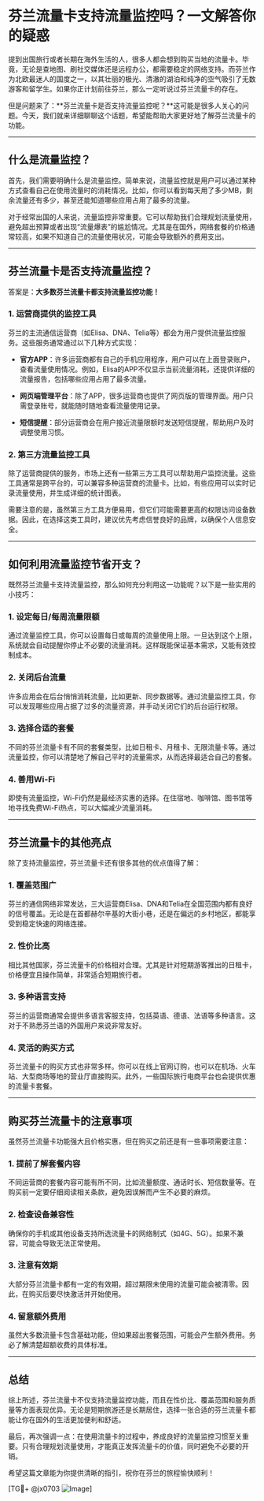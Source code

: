 # 芬兰流量卡支持流量监控吗？一文解答你的疑惑

提到出国旅行或者长期在海外生活的人，很多人都会想到购买当地的流量卡。毕竟，无论是查地图、刷社交媒体还是远程办公，都需要稳定的网络支持。而芬兰作为北欧最迷人的国度之一，以其壮丽的极光、清澈的湖泊和纯净的空气吸引了无数游客和留学生。如果你正计划前往芬兰，那么一定听说过芬兰流量卡的存在。

但是问题来了：**芬兰流量卡是否支持流量监控呢？**这可能是很多人关心的问题。今天，我们就来详细聊聊这个话题，希望能帮助大家更好地了解芬兰流量卡的功能。

---

## 什么是流量监控？

首先，我们需要明确什么是流量监控。简单来说，流量监控就是用户可以通过某种方式查看自己在使用流量时的消耗情况。比如，你可以看到每天用了多少MB，剩余流量还有多少，甚至还能知道哪些应用占用了最多的流量。

对于经常出国的人来说，流量监控非常重要。它可以帮助我们合理规划流量使用，避免超出预算或者出现“流量爆表”的尴尬情况。尤其是在国外，网络套餐的价格通常较高，如果不知道自己的流量使用状况，可能会导致额外的费用支出。

---

## 芬兰流量卡是否支持流量监控？

答案是：**大多数芬兰流量卡都支持流量监控功能！**

### 1. **运营商提供的监控工具**
芬兰的主流通信运营商（如Elisa、DNA、Telia等）都会为用户提供流量监控服务。这些服务通常通过以下几种方式实现：

- **官方APP**：许多运营商都有自己的手机应用程序，用户可以在上面登录账户，查看流量使用情况。例如，Elisa的APP不仅显示当前流量消耗，还提供详细的流量报告，包括哪些应用占用了最多流量。
  
- **网页端管理平台**：除了APP，很多运营商也提供了网页版的管理界面。用户只需登录账号，就能随时随地查看流量使用记录。

- **短信提醒**：部分运营商会在用户接近流量限额时发送短信提醒，帮助用户及时调整使用习惯。

### 2. **第三方流量监控工具**
除了运营商提供的服务，市场上还有一些第三方工具可以帮助用户监控流量。这些工具通常是跨平台的，可以兼容多种运营商的流量卡。比如，有些应用可以实时记录流量使用，并生成详细的统计图表。

需要注意的是，虽然第三方工具方便易用，但它们可能需要更高的权限访问设备数据。因此，在选择这类工具时，建议优先考虑信誉良好的品牌，以确保个人信息安全。

---

## 如何利用流量监控节省开支？

既然芬兰流量卡支持流量监控，那么如何充分利用这一功能呢？以下是一些实用的小技巧：

### 1. **设定每日/每周流量限额**
通过流量监控工具，你可以设置每日或每周的流量使用上限。一旦达到这个上限，系统就会自动提醒你停止不必要的流量消耗。这样既能保证基本需求，又能有效控制成本。

### 2. **关闭后台流量**
许多应用会在后台悄悄消耗流量，比如更新、同步数据等。通过流量监控工具，你可以发现哪些应用占据了过多的流量资源，并手动关闭它们的后台运行权限。

### 3. **选择合适的套餐**
不同的芬兰流量卡有不同的套餐类型，比如日租卡、月租卡、无限流量卡等。通过流量监控，你可以清楚地了解自己平时的流量需求，从而选择最适合自己的套餐。

### 4. **善用Wi-Fi**
即使有流量监控，Wi-Fi仍然是最经济实惠的选择。在住宿地、咖啡馆、图书馆等地寻找免费Wi-Fi热点，可以大幅减少流量消耗。

---

## 芬兰流量卡的其他亮点

除了支持流量监控，芬兰流量卡还有很多其他的优点值得了解：

### 1. **覆盖范围广**
芬兰的通信网络非常发达，三大运营商Elisa、DNA和Telia在全国范围内都有良好的信号覆盖。无论是在首都赫尔辛基的大街小巷，还是在偏远的乡村地区，都能享受到稳定快速的网络连接。

### 2. **性价比高**
相比其他国家，芬兰流量卡的价格相对合理。尤其是针对短期游客推出的日租卡，价格便宜且操作简单，非常适合短期旅行者。

### 3. **多种语言支持**
芬兰的运营商通常会提供多语言客服支持，包括英语、德语、法语等多种语言。这对于不熟悉芬兰语的外国用户来说非常友好。

### 4. **灵活的购买方式**
芬兰流量卡的购买方式也非常多样。你可以在线上官网订购，也可以在机场、火车站、大型商场等地的营业厅直接购买。此外，一些国际旅行电商平台也会提供优惠的流量卡套餐。

---

## 购买芬兰流量卡的注意事项

虽然芬兰流量卡功能强大且价格实惠，但在购买之前还是有一些事项需要注意：

### 1. **提前了解套餐内容**
不同运营商的套餐内容可能有所不同，比如流量额度、通话时长、短信数量等。在购买前一定要仔细阅读相关条款，避免因误解而产生不必要的麻烦。

### 2. **检查设备兼容性**
确保你的手机或其他设备支持所选流量卡的网络制式（如4G、5G）。如果不兼容，可能会导致无法正常使用。

### 3. **注意有效期**
大部分芬兰流量卡都有一定的有效期，超过期限未使用的流量可能会被清零。因此，在购买后要尽快激活并开始使用。

### 4. **留意额外费用**
虽然大多数流量卡包含基础功能，但如果超出套餐范围，可能会产生额外费用。务必了解清楚超额收费的具体标准。

---

## 总结

综上所述，芬兰流量卡不仅支持流量监控功能，而且在性价比、覆盖范围和服务质量等方面表现优异。无论是短期旅游还是长期居住，选择一张合适的芬兰流量卡都能让你在国外的生活更加便利和舒适。

最后，再次强调一点：在使用流量卡的过程中，养成良好的流量监控习惯至关重要。只有合理规划流量使用，才能真正发挥流量卡的价值，同时避免不必要的开销。

希望这篇文章能为你提供清晰的指引，祝你在芬兰的旅程愉快顺利！

[TG💪+ @jx0703 ![Image](https://github.com/user-attachments/assets/dbca1d08-cadb-493c-b0ec-ad6f7a83f270)]